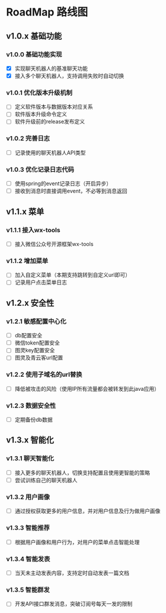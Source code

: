 # RoadMap 路线图

## v1.0.x 基础功能
### v1.0.0 基础功能实现
-[x] 实现聊天机器人的基准聊天功能
-[x] 接入多个聊天机器人，支持调用失败时自动切换
### v1.0.1 优化版本升级机制
-[ ] 定义软件版本与数据版本对应关系
-[ ] 软件版本升级命令定义
-[ ] 软件升级前的release发布定义
### v1.0.2 完善日志
-[ ] 记录使用的聊天机器人API类型
### v1.0.3 优化记录日志代码
-[ ] 使用spring的event记录日志（开启异步）
-[ ] 接收到消息时直接调用event，不必等到消息返回

## v1.1.x 菜单
### v1.1.1 接入wx-tools
-[ ] 接入微信公众号开源框架wx-tools
### v1.1.2 增加菜单
-[ ] 加入自定义菜单（本期支持跳转到自定义url即可）
-[ ] 记录用户点击菜单日志

## v1.2.x 安全性
### v1.2.1 敏感配置中心化
-[ ] db配置安全
-[ ] 微信token配置安全
-[ ] 图灵key配置安全
-[ ] 图灵及青云客url配置
### v1.2.2 使用子域名的url替换
-[ ] 降低被攻击的风险（使用IP所有流量都会被转发到此java应用）
### v1.2.3 数据安全性
-[ ] 定期备份db数据

## v1.3.x 智能化
### v1.3.1 聊天智能化
-[ ] 接入更多的聊天机器人，切换支持配置且使用更智能的策略
-[ ] 尝试训练自己的聊天机器人
### v1.3.2 用户画像
-[ ] 通过授权获取更多的用户信息，并对用户信息及行为做用户画像
### v1.3.3 智能推荐
-[ ] 根据用户画像和用户行为，对用户的菜单点击智能处理
### v1.3.4 智能发表
-[ ] 当天未主动发表内容，支持定时自动发表一篇文档
### v1.3.5 智能群发
-[ ] 开发API接口群发消息，突破订阅号每天一发的限制


